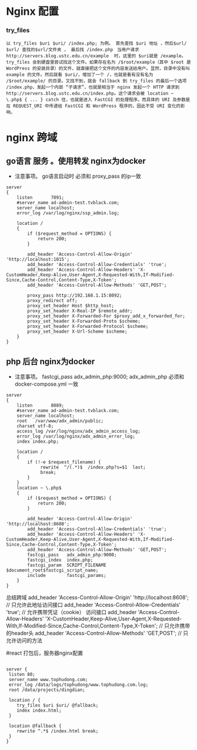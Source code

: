 # Nginx 配置

### try_files
`以 try_files $uri $uri/ /index.php; 为例。 首先查找 $uri 地址 ，然后$url/ $url/ 查找的$url/文件夹 ， 最后找 /index.php`
``` 当用户请求http://servers.blog.ustc.edu.cn/example  时，这里的 $uri就是 /example。try_files 会到硬盘里尝试找这个文件。如果存在名为 /$root/example（其中 $root 是 WordPress 的安装目录）的文件，就直接把这个文件的内容发送给用户。显然，目录中没有叫 example 的文件。然后就看 $uri/，增加了一个 /，也就是看有没有名为 /$root/example/ 的目录。又找不到，就会 fallback 到 try_files 的最后一个选项 /index.php，发起一个内部 “子请求”，也就是相当于 nginx 发起一个 HTTP 请求到 http://servers.blog.ustc.edu.cn/index.php。这个请求会被 location ~ \.php$ { ... } catch 住，也就是进入 FastCGI 的处理程序。而具体的 URI 及参数是在 REQUEST_URI 中传递给 FastCGI 和 WordPress 程序的，因此不受 URI 变化的影响。```

###  








# nginx 跨域 

## go语言 服务 。使用转发 nginx为docker
- 注意事项。 go语言启动时 必须和 proxy_pass 的ip一致
```nginx
server
{
    listen       7091;
    #server_name ad-admin-test.tvblack.com;
    server_name localhost;
    error_log /var/log/nginx/ssp_admin.log;

    location /
    {
        if ($request_method = OPTIONS) {
            return 200;
        }

        add_header 'Access-Control-Allow-Origin' 'http://localhost:1015';
        add_header 'Access-Control-Allow-Credentials' 'true';
        add_header 'Access-Control-Allow-Headers' 'X-CustomHeader,Keep-Alive,User-Agent,X-Requested-With,If-Modified-Since,Cache-Control,Content-Type,X-Token';
        add_header 'Access-Control-Allow-Methods' 'GET,POST';

        proxy_pass http://192.168.1.15:8092;
        proxy_redirect off;
        proxy_set_header Host $http_host;
        proxy_set_header X-Real-IP $remote_addr;
        proxy_set_header X-Forwarded-For $proxy_add_x_forwarded_for;
        proxy_set_header X-Forwarded-Proto $scheme;
        proxy_set_header X-Forwarded-Protocol $scheme;
        proxy_set_header X-Url-Scheme $scheme;
    }
}

```


## php 后台 nginx为docker
- 注意事项。  fastcgi_pass  adx_admin_php:9000;  adx_admin_php 必须和docker-compose.yml 一致

```nginx
server
{
    listen       8089;
    #server_name ad-admin-test.tvblack.com;
    server_name localhost;
    root   /var/www/adx_admin/public;
    charset utf-8;
    access_log /var/log/nginx/adx_admin_access_log;
    error_log /var/log/nginx/adx_admin_error_log;
    index index.php;

    location /
    {
        if (!-e $request_filename) {
             rewrite  ^/(.*)$  /index.php?s=$1  last;
             break;
        }
    }
    location ~ \.php$
    {
        if ($request_method = OPTIONS) {
            return 200;
        }

        add_header 'Access-Control-Allow-Origin' 'http://localhost:8608';
        add_header 'Access-Control-Allow-Credentials' 'true';
        add_header 'Access-Control-Allow-Headers' 'X-CustomHeader,Keep-Alive,User-Agent,X-Requested-With,If-Modified-Since,Cache-Control,Content-Type,X-Token';
        add_header 'Access-Control-Allow-Methods' 'GET,POST';
        fastcgi_pass   adx_admin_php:9000;
        fastcgi_index  index.php;
        fastcgi_param  SCRIPT_FILENAME  $document_root$fastcgi_script_name;
        include        fastcgi_params;
    }
}
```

总结跨域
add_header 'Access-Control-Allow-Origin' 'http://localhost:8608';  // 只允许此地址访问接口
add_header 'Access-Control-Allow-Credentials' 'true';  // 允许携带凭证（cookie） 访问接口
add_header 'Access-Control-Allow-Headers' 'X-CustomHeader,Keep-Alive,User-Agent,X-Requested-With,If-Modified-Since,Cache-Control,Content-Type,X-Token';  // 只允许携带的header头
add_header 'Access-Control-Allow-Methods' 'GET,POST';  // 只允许访问的方法





#react 打包后，服务器nginx配置

```nginx

server {
 listen 80;
 server_name www.tophudong.com;
 error_log /data/logs/tophudong/www.tophudong.com.log;
 root /data/projects/dingdian;

 location / {
    try_files $uri $uri/ @fallback;
    index index.html;
 }

 location @fallback {
    rewrite ^.*$ /index.html break;
 }
}
```
